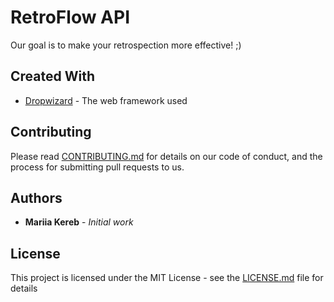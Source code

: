 # RetroFlow API
Our goal is to make your retrospection more effective! ;)


## Created With

* [Dropwizard](http://www.dropwizard.io/1.0.2/docs/) - The web framework used

## Contributing

Please read [CONTRIBUTING.md](https://gist.github.com/PurpleBooth/b24679402957c63ec426) for details on our code of conduct, and the process for submitting pull requests to us.

## Authors

* **Mariia Kereb** - *Initial work* 


## License

This project is licensed under the MIT License - see the [LICENSE.md](LICENSE.md) file for details

